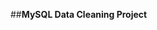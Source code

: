 ##**MySQL Data Cleaning Project**
<ins>                                                                                                                           </ins>
